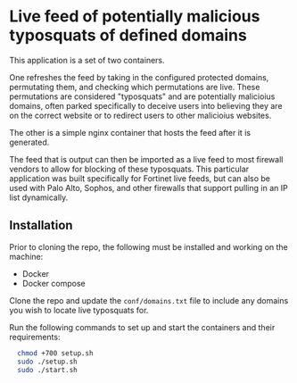 # Live feed of potentially malicious typosquats of defined domains

This application is a set of two containers.

One refreshes the feed by taking in the configured protected domains, permutating them, and checking which permutations are live. These permutations are considered "typosquats" and are potentially malicioius domains, often parked specifically to deceive users into believing they are on the correct website or to redirect users to other malicioius websites.

The other is a simple nginx container that hosts the feed after it is generated.

The feed that is output can then be imported as a live feed to most firewall vendors to allow for blocking of these typosquats. This particular application was built specifically for Fortinet live feeds, but can also be used with Palo Alto, Sophos, and other firewalls that support pulling in an IP list dynamically.
## Installation

Prior to cloning the repo, the following must be installed and working on the machine:

- Docker
- Docker compose

Clone the repo and update the ``conf/domains.txt`` file to include any domains you wish to locate live typosquats for.

Run the following commands to set up and start the containers and their requirements:

```bash
  chmod +700 setup.sh
  sudo ./setup.sh
  sudo ./start.sh
```
    
